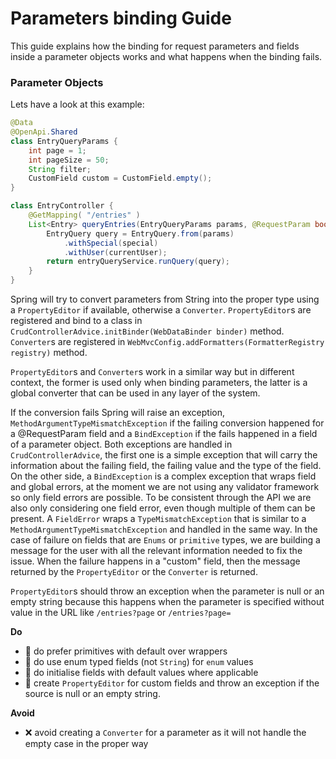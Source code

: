# Parameters binding Guide

This guide explains how the binding for request parameters and fields inside a parameter objects
works and what happens when the binding fails.


### Parameter Objects
Lets have a look at this example:

```java
@Data
@OpenApi.Shared
class EntryQueryParams {
    int page = 1;
    int pageSize = 50;
    String filter;
    CustomField custom = CustomField.empty();
}

class EntryController {
    @GetMapping( "/entries" )
    List<Entry> queryEntries(EntryQueryParams params, @RequestParam boolean special) {
        EntryQuery query = EntryQuery.from(params)
            .withSpecial(special)
            .withUser(currentUser);
        return entryQueryService.runQuery(query);
    }
}
```

Spring will try to convert parameters from String into the proper type using a `PropertyEditor` if available, otherwise a `Converter`. `PropertyEditor`s are registered and bind to a class in `CrudControllerAdvice.initBinder(WebDataBinder binder)` method.
`Converter`s are registered in `WebMvcConfig.addFormatters(FormatterRegistry registry)` method.

`PropertyEditor`s and `Converter`s work in a similar way but in different context, the former is used only when binding parameters, the latter is a global converter that can be used in any layer of the system.

If the conversion fails Spring will raise an exception, `MethodArgumentTypeMismatchException` if the failing conversion happened for a @RequestParam field and a `BindException` if the fails happened in a field of a parameter object.
Both exceptions are handled in `CrudControllerAdvice`, the first one is a simple exception that will carry the information about the failing field, the failing value and the type of the field.
On the other side, a `BindException` is a complex exception that wraps field and global errors, at the moment we are not using any validator framework so only field errors are possible.
To be consistent through the API we are also only considering one field error, even though multiple of them can be present.
A `FieldError` wraps a `TypeMismatchException` that is similar to a `MethodArgumentTypeMismatchException` and handled in the same way.
In the case of failure on fields that are `Enums` or `primitive` types, we are building a message for the user with all the relevant information needed to fix the issue. When the failure happens in a "custom" field, then the message returned by the `PropertyEditor` or the `Converter` is returned.

`PropertyEditor`s should throw an exception when the parameter is null or an empty string because this happens when the parameter is specified without value in the URL like `/entries?page` or `/entries?page=`

**Do**
* 🚀 do prefer primitives with default over wrappers
* 🚀 do use enum typed fields (not `String`) for `enum` values
* 🚀 do initialise fields with default values where applicable
* 🚀 create `PropertyEditor` for custom fields and throw an exception if the source is null or an empty string.

**Avoid**
* ❌ avoid creating a `Converter` for a parameter as it will not handle the empty case in the proper way
